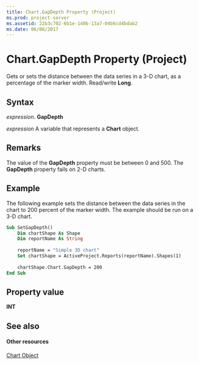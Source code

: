 ```yaml
---
title: Chart.GapDepth Property (Project)
ms.prod: project-server
ms.assetid: 22b3c702-6b1e-140b-13a7-04b6cd4bdab2
ms.date: 06/08/2017
---
```



# Chart.GapDepth Property (Project)
Gets or sets the distance between the data series in a 3-D chart, as a percentage of the marker width. Read/write  **Long**.

## Syntax

 _expression_. **GapDepth**

 _expression_ A variable that represents a **Chart** object.


## Remarks

The value of the  **GapDepth** property must be between 0 and 500. The **GapDepth** property fails on 2-D charts.


## Example

The following example sets the distance between the data series in the chart to 200 percent of the marker width. The example should be run on a 3-D chart.


```vb
Sub SetGapDepth()
    Dim chartShape As Shape
    Dim reportName As String
    
    reportName = "Simple 3D chart"
    Set chartShape = ActiveProject.Reports(reportName).Shapes(1)
    
    chartShape.Chart.GapDepth = 200
End Sub
```


## Property value

 **INT**


## See also


#### Other resources


[Chart Object](Project.chart.md)
